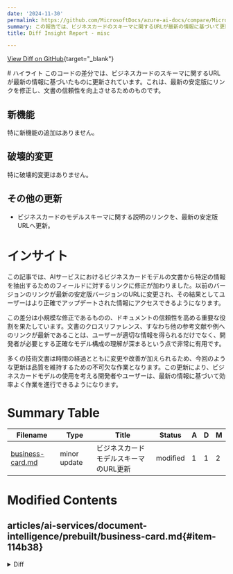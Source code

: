 ```yaml
---
date: '2024-11-30'
permalink: https://github.com/MicrosoftDocs/azure-ai-docs/compare/MicrosoftDocs:b20ad3b...MicrosoftDocs:51f1731
summary: この報告では、ビジネスカードのスキーマに関するURLが最新の情報に基づいて更新されたことが要約されています。この修正により、文書の信頼性が向上し、ユーザーは最新の安定版にアクセスできるようになります。特に新機能や破壊的変更は含まれておらず、ドキュメントのクロスリファレンスが最新であることが強調されています。この更新は、技術文書の品質を維持し、開発者やユーザーが正確な情報に基づいて効率よく作業を進行できるようにするための重要な作業です。
title: Diff Insight Report - misc

---
```


[View Diff on GitHub](https://github.com/MicrosoftDocs/azure-ai-docs/compare/MicrosoftDocs:b20ad3b...MicrosoftDocs:51f1731){target="_blank"}

<format>
# ハイライト
このコードの差分では、ビジネスカードのスキーマに関するURLが最新の情報に基づいたものに更新されています。これは、最新の安定版にリンクを修正し、文書の信頼性を向上させるためのものです。

## 新機能
特に新機能の追加はありません。

## 破壊的変更
特に破壊的変更はありません。

## その他の更新
- ビジネスカードのモデルスキーマに関する説明のリンクを、最新の安定版URLへ更新。

# インサイト
この記事では、AIサービスにおけるビジネスカードモデルの文書から特定の情報を抽出するためのフィールドに対するリンクに修正が加わりました。以前のバージョンのリンクが最新の安定版バージョンのURLに変更され、その結果としてユーザーはより正確でアップデートされた情報にアクセスできるようになります。

この差分は小規模な修正であるものの、ドキュメントの信頼性を高める重要な役割を果たしています。文書のクロスリファレンス、すなわち他の参考文献や例へのリンクが最新であることは、ユーザーが適切な情報を得られるだけでなく、開発者が必要とする正確なモデル構成の理解が深まるという点で非常に有用です。

多くの技術文書は時間の経過とともに変更や改善が加えられるため、今回のような更新は品質を維持するための不可欠な作業となります。この更新により、ビジネスカードモデルの使用を考える開発者やユーザーは、最新の情報に基づいて効率よく作業を進行できるようになります。
</format>

# Summary Table
|  Filename  | Type |    Title    | Status | A  | D  | M  |
|------------|------|-------------|--------|----|----|----|
| [business-card.md](#item-114b38) | minor update | ビジネスカードモデルスキーマのURL更新 | modified | 1 | 1 | 2 | 


# Modified Contents
## articles/ai-services/document-intelligence/prebuilt/business-card.md{#item-114b38}

<details>
<summary>Diff</summary>
````diff
@@ -180,7 +180,7 @@ For a complete list of supported languages, *see* our [prebuilt model language s
 
 ## Field extractions
 
-For supported document extraction fields, refer to the [business card model schema](https://github.com/Azure-Samples/document-intelligence-code-samples/blob/main/schema/2023-07-31/business-card.md) page in our GitHub sample repository.
+For supported document extraction fields, refer to the [business card model schema](https://github.com/Azure-Samples/document-intelligence-code-samples/blob/main/schema/2023-07-31-ga/business-card.md) page in our GitHub sample repository.
 
 ::: moniker-end
 
````
</details>

### Summary

```json
{
    "modification_type": "minor update",
    "modification_title": "ビジネスカードモデルスキーマのURL更新"
}
```

### Explanation
この変更は、ビジネスカードに関する文書の抽出フィールドの説明に関連するURLを更新しています。具体的には、`business-card.md`へのリンクが以前のバージョンから最新の安定版バージョンである`business-card.md`に変更されました。この修正は、最新の情報を提供するための小規模な更新であり、文書の信頼性を向上させるものです。変更内容は、マークダウン文書内の特定の行で行われ、サポートされている抽出フィールドに関する情報が最新のGitHubサンプルリポジトリにリンクされています。



